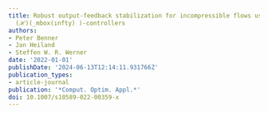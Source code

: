 ```yaml
---
title: Robust output-feedback stabilization for incompressible flows using low-dimensional
  (ℋ)(_mbox(ınfty) )-controllers
authors:
- Peter Benner
- Jan Heiland
- Steffen W. R. Werner
date: '2022-01-01'
publishDate: '2024-06-13T12:14:11.931766Z'
publication_types:
- article-journal
publication: '*Comput. Optim. Appl.*'
doi: 10.1007/s10589-022-00359-x
---
```

